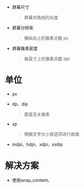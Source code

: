 - 屏幕尺寸

  > 屏幕对角线的长度

- 屏幕分辨率

  > 横纵向上的像素点数 px

- 屏幕像素密度

  > 每英寸上的像素点数 dpi

# 单位

- px
- dp、dip

  > 密度无关像素

- sp

  > 根据文字大小首选项进行收缩

- mdpi、hdpi、xdpi、xxdip

# 解决方案

- 使用wrap_content、
